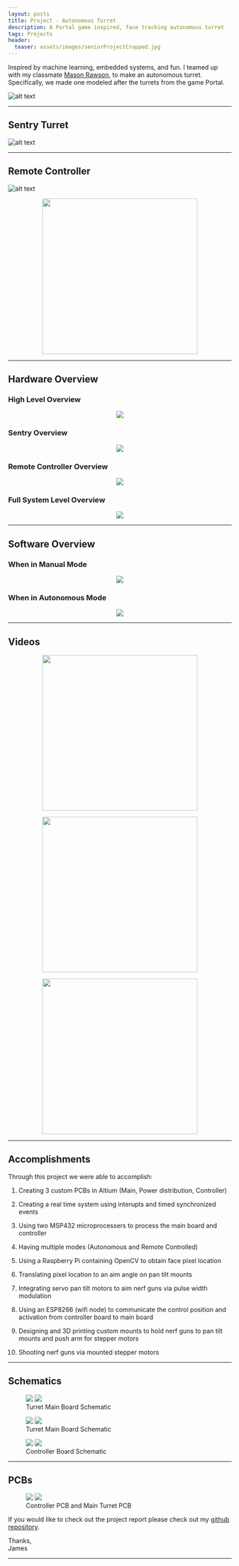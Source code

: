 ```yaml
---
layout: posts
title: Project - Autonomous Turret
description: A Portal game inspired, face tracking autonomous turret
tags: Projects
header:
  teaser: assets/images/seniorProjectCropped.jpg
---
```


Inspired by machine learning, embedded systems, and fun. I teamed up with my classmate [Mason Rawson](https://www.linkedin.com/in/masonrawson "Mason Rawson LinkedIn"), to make an autonomous turret. Specifically, we made one modeled after the turrets from the game Portal.

![alt text](/assets/images/portalTurret.jpg)

---

## Sentry Turret

![alt text](/assets/images/AutonomosTurretActual.JPG)


---


## Remote Controller

![alt text](/assets/images/AutonomousTurretControllerFront.jpg)

<p align="center">
	<img src="/assets/images/AutonomousTurret.gif" width="350" height ="350" />
</p>


---

## Hardware Overview


### High Level Overview
<p align="center">
	<img src="/assets/images/AutonomousTurretOverview.jpg"/>
</p>



### Sentry Overview
<p align="center">
	<img src="/assets/images/AutonomousTurretSentryOverview.jpg"/>
</p>



### Remote Controller Overview
<p align="center">
	<img src="/assets/images/AutonomousTurretControllerOverview.jpg"/>
</p>



### Full System Level Overview
<p align="center">
	<img src="/assets/images/AutonomousTurretFullOverview.jpg"/>
</p>


---

## Software Overview

### When in Manual Mode
<p align="center">
	<img src="/assets/images/AutonomousTurretFlowChart0.jpg"/>
</p>

### When in Autonomous Mode
<p align="center">
	<img src="/assets/images/AutonomousTurretFlowChart1.jpg"/>
</p>


---

## Videos

<p align="center">
	<img src="/assets/images/AutonomousTurretFindingFace.gif" width="350" height ="350" />
</p>

<p align="center">
	<img src="/assets/images/AutonomousTurretAiming.gif" width="350" height ="350" />
</p>

<p align="center">
	<img src="/assets/images/AutonomousTurretShooting.gif" width="350" height ="350" />
</p>


---

## Accomplishments

Through this project we were able to accomplish:

1. Creating 3 custom PCBs in Altium (Main, Power distribution, Controller)

2. Creating a real time system using interupts and timed synchronized events

3. Using two MSP432 microprocessers to process the main board and controller

4. Having multiple modes (Autonomous and Remote Controlled)

5. Using a Raspberry Pi containing OpenCV to obtain face pixel location 

6. Translating pixel location to an aim angle on pan tilt mounts

7. Integrating servo pan tilt motors to aim nerf guns via pulse width modulation

8. Using an ESP8266 (wifi node) to communicate the control position and activation from controller board to main board

9. Designing and 3D printing custom mounts to hold nerf guns to pan tilt mounts and push arm for stepper motors 

10. Shooting nerf guns via mounted stepper motors


---

## Schematics

<figure class="half">
	<img src="/assets/images/AutonomousTurretSchematic0.jpg">
	<img src="/assets/images/AutonomousTurretSchematic1.jpg">
	<figcaption>Turret Main Board Schematic</figcaption>
</figure>

<figure class="half">
	<img src="/assets/images/AutonomousTurretSchematic2.jpg">
	<img src="/assets/images/AutonomousTurretSchematic3.jpg">
	<figcaption>Turret Main Board Schematic</figcaption>
</figure>

<figure class="half">
	<img src="/assets/images/AutonomousTurretSchematic4.jpg">
	<img src="/assets/images/AutonomousTurretSchematic5.jpg">
	<figcaption>Controller Board Schematic</figcaption>
</figure>

---

## PCBs

<figure class="half">
	<img src="/assets/images/AutonomousTurretPCB0.jpg">
	<img src="/assets/images/AutonomousTurretPCB.jpg">
	<figcaption>Controller PCB and Main Turret PCB</figcaption>
</figure>


If you would like to check out the project report please check out my [github repository](https://github.com/jbocinsky/PortalTurret "Autonomous Turret Repository").


Thanks,  
James

---